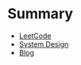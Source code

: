 # Summary

- [LeetCode](./leetcode/leetcode.md)
- [System Design](./system_design/system_design.md)
- [Blog](./blog/blog.md)
